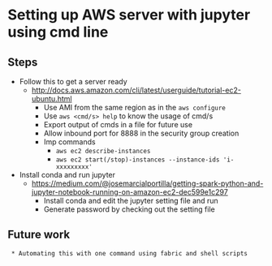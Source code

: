 # Setting up AWS server with jupyter using cmd line

## Steps 

* Follow this to get a server ready 
    * http://docs.aws.amazon.com/cli/latest/userguide/tutorial-ec2-ubuntu.html
         * Use AMI from the same region as in the ```aws configure```
         * Use ```aws <cmd/s> help``` to know the usage of cmd/s
         * Export output of cmds in a file for future use
         * Allow inbound port for 8888 in the security group creation
         * Imp commands
              * ```aws ec2 describe-instances```
              * ```aws ec2 start(/stop)-instances --instance-ids 'i-xxxxxxxxx'```
* Install conda and run jupyter 
     * https://medium.com/@josemarcialportilla/getting-spark-python-and-jupyter-notebook-running-on-amazon-ec2-dec599e1c297
         * Install conda and edit the jupyter setting file and run
         * Generate password by checking out the setting file

## Future work 
     * Automating this with one command using fabric and shell scripts
      
              
